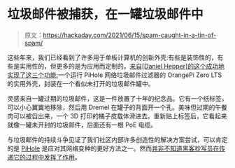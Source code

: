 # 垃圾邮件被捕获，在一罐垃圾邮件中

> 原文：<https://hackaday.com/2021/06/15/spam-caught-in-a-tin-of-spam/>

这些年来，我们已经看到了许多用于单板计算机的创新外壳:有些是装饰性的，有些是实用性的，但更多的是为应用而定制的。[来自[Daniel Hepper]的这个成功地实现了这三个功能:](https://twitter.com/danielhepper/status/1403624545010003970)一个运行 PiHole 网络垃圾邮件过滤器的 OrangePi Zero LTS 的实用外壳，封装在一个看似未打开的垃圾邮件罐中。

灵感来自一罐过期的垃圾邮件，这是一件放置了十年的纪念品。它有一个纸标签，可以小心翼翼地移除，然后用 Dremel 在罐子的背面开一个孔。美味但过期的午餐肉可以被舀出来，一个 3D 打印的橘子皮载体滑进去。重新贴上标签后，它看起来就像一罐未开封的垃圾邮件，后面还有一根 PoE 电缆。

与垃圾邮件的持续斗争见证了我们社区内部许多创造性的解决方案尝试，可以肯定的是 [PiHole](https://pi-hole.net/) 是应对其网络变种的更好方法之一。然而[并非不知道黑客抄写员在传递它的过程中发挥了作用](https://hackaday.com/2018/09/13/electromagnetic-field-my-career-as-a-spammer-and-other-stories-from-the-sneakernet/)。